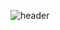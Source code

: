 ![header](https://capsule-render.vercel.app/api?type=waving&color=6FC7E1&height=200&section=header&text=WELCOME!&fontSize=90)
